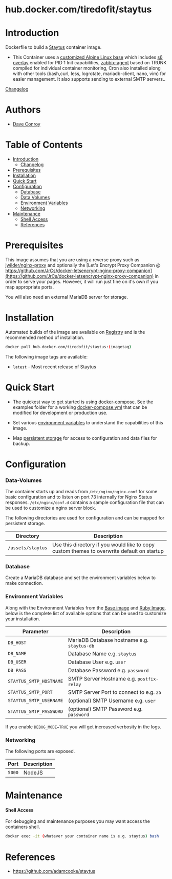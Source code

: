 # hub.docker.com/tiredofit/staytus

# Introduction

Dockerfile to build a [Staytus](https://github.com/adamcooke/staytus)  container image.

* This Container uses a [customized Alpine Linux base](https://hub.docker.com/r/tiredofit/alpine) which includes [s6 overlay](https://github.com/just-containers/s6-overlay) enabled for PID 1 Init capabilities, [zabbix-agent](https://zabbix.org) based on TRUNK compiled for individual container monitoring, Cron also installed along with other tools (bash,curl, less, logrotate, mariadb-client, nano, vim) for easier management. It also supports sending to external SMTP servers..



[Changelog](CHANGELOG.md)

# Authors

- [Dave Conroy](http://github/tiredofit/)

# Table of Contents

- [Introduction](#introduction)
    - [Changelog](CHANGELOG.md)
- [Prerequisites](#prerequisites)
- [Installation](#installation)
- [Quick Start](#quick-start)
- [Configuration](#configuration)
    - [Database](#database)
    - [Data Volumes](#data-volumes)
    - [Environment Variables](#environmentvariables)   
    - [Networking](#networking)
- [Maintenance](#maintenance)
    - [Shell Access](#shell-access)
   - [References](#references)

# Prerequisites

This image assumes that you are using a reverse proxy such as [jwilder/nginx-proxy](https://github.com/jwilder/nginx-proxy) and optionally the [Let's Encrypt Proxy Companion @ https://github.com/JrCs/docker-letsencrypt-nginx-proxy-companion](https://github.com/JrCs/docker-letsencrypt-nginx-proxy-companion) in order to serve your pages. However, it will run just fine on it's own if you map appropriate ports.

You will also need an external MariaDB server for storage.

# Installation

Automated builds of the image are available on [Registry](https://hub.docker.com/tiredofit/staytus) and is the recommended method of installation.


```bash
docker pull hub.docker.com/tiredofit/staytus:(imagetag)
```

The following image tags are available:

* `latest` - Most recent release of Staytus

# Quick Start

* The quickest way to get started is using [docker-compose](https://docs.docker.com/compose/). See the examples folder for a working [docker-compose.yml](examples/docker-compose.yml) that can be modified for development or production use.

* Set various [environment variables](#environment-variables) to understand the capabilities of this image.
* Map [persistent storage](#data-volumes) for access to configuration and data files for backup.

# Configuration

### Data-Volumes

The container starts up and reads from `/etc/nginx/nginx.conf` for some basic configuration and to listen on port 73 internally for Nginx Status responses. `/etc/nginx/conf.d` contains a sample configuration file that can be used to customize a nginx server block. 

The following directories are used for configuration and can be mapped for persistent storage.

| Directory | Description |
|-----------|-------------|
| `/assets/staytus` | Use this directory if you would like to copy custom themes to overwrite default on startup |

### Database

Create a MariaDB database and set the environment variables below to make connection.

### Environment Variables

Along with the Environment Variables from the [Base image](https://hub.docker.com/r/tiredofit/alpine) and [Ruby Image](https://hub.docker.com/r/tiredofit/ruby), below is the complete list of available options that can be used to customize your installation.

| Parameter | Description |
|-----------|-------------|
| `DB_HOST` | MariaDB Database hostname e.g. `staytus-db` |
| `DB_NAME` | Database Name e.g. `staytus` |
| `DB_USER` | Database User e.g. `user` |
| `DB_PASS` | Database Password e.g. `password` |
| `STAYTUS_SMTP_HOSTNAME` | SMTP Server Hostname e.g. `postfix-relay` |
| `STAYTUS_SMTP_PORT` | SMTP Server Port to connect to e.g. `25` |
| `STAYTUS_SMTP_USERNAME` | (optional) SMTP Username e.g. `user` |
| `STAYTUS_SMTP_PASSWORD` | (optional) SMTP Password e.g. `password` |

If you enable `DEBUG_MODE=TRUE` you will get increased verbosity in the logs.

### Networking

The following ports are exposed.

| Port      | Description |
|-----------|-------------|
| `5000` 	   	| NodeJS | 		    |

# Maintenance
#### Shell Access

For debugging and maintenance purposes you may want access the containers shell. 

```bash
docker exec -it (whatever your container name is e.g. staytus) bash
```

# References

* https://github.com/adamcooke/staytus

